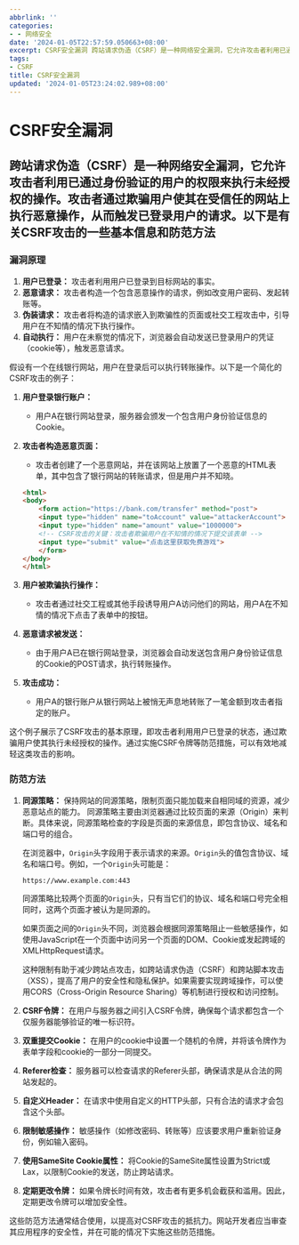 ```yaml
---
abbrlink: ''
categories:
- - 网络安全
date: '2024-01-05T22:57:59.050663+08:00'
excerpt: CSRF安全漏洞 跨站请求伪造（CSRF）是一种网络安全漏洞，它允许攻击者利用已通过身份验证的用户的权限来执行未经授权的操作。攻击者通过欺骗用户使其在受信任的网站上执行恶意操作，从而触发已登录用户的请...
tags:
- CSRF
title: CSRF安全漏洞
updated: '2024-01-05T23:24:02.989+08:00'
---
```

# CSRF安全漏洞

## 跨站请求伪造（CSRF）是一种网络安全漏洞，它允许攻击者利用已通过身份验证的用户的权限来执行未经授权的操作。攻击者通过欺骗用户使其在受信任的网站上执行恶意操作，从而触发已登录用户的请求。以下是有关CSRF攻击的一些基本信息和防范方法

### 漏洞原理

1. **用户已登录：** 攻击者利用用户已登录到目标网站的事实。
2. **恶意请求：** 攻击者构造一个包含恶意操作的请求，例如改变用户密码、发起转账等。
3. **伪装请求：** 攻击者将构造的请求嵌入到欺骗性的页面或社交工程攻击中，引导用户在不知情的情况下执行操作。
4. **自动执行：** 用户在未察觉的情况下，浏览器会自动发送已登录用户的凭证（cookie等），触发恶意请求。

假设有一个在线银行网站，用户在登录后可以执行转账操作。以下是一个简化的CSRF攻击的例子：

1. **用户登录银行账户：**
    - 用户A在银行网站登录，服务器会颁发一个包含用户身份验证信息的Cookie。

2. **攻击者构造恶意页面：**
    - 攻击者创建了一个恶意网站，并在该网站上放置了一个恶意的HTML表单，其中包含了银行网站的转账请求，但是用户并不知晓。

    ```html
    <html>
    <body>
        <form action="https://bank.com/transfer" method="post">
        <input type="hidden" name="toAccount" value="attackerAccount">
        <input type="hidden" name="amount" value="1000000">
        <!-- CSRF攻击的关键：攻击者欺骗用户在不知情的情况下提交该表单 -->
        <input type="submit" value="点击这里获取免费游戏">
        </form>
    </body>
    </html>
    ```

3. **用户被欺骗执行操作：**
    - 攻击者通过社交工程或其他手段诱导用户A访问他们的网站，用户A在不知情的情况下点击了表单中的按钮。

4. **恶意请求被发送：**
    - 由于用户A已在银行网站登录，浏览器会自动发送包含用户身份验证信息的Cookie的POST请求，执行转账操作。

5. **攻击成功：**
    - 用户A的银行账户从银行网站上被悄无声息地转账了一笔金额到攻击者指定的账户。

这个例子展示了CSRF攻击的基本原理，即攻击者利用用户已登录的状态，通过欺骗用户使其执行未经授权的操作。通过实施CSRF令牌等防范措施，可以有效地减轻这类攻击的影响。

### 防范方法

1. **同源策略：** 保持网站的同源策略，限制页面只能加载来自相同域的资源，减少恶意站点的能力。
    同源策略主要由浏览器通过比较页面的来源（Origin）来判断。具体来说，同源策略检查的字段是页面的来源信息，即包含协议、域名和端口号的组合。

    在浏览器中，`Origin`头字段用于表示请求的来源。`Origin`头的值包含协议、域名和端口号。例如，一个`Origin`头可能是：

    ```code
    https://www.example.com:443
    ```

    同源策略比较两个页面的`Origin`头，只有当它们的协议、域名和端口号完全相同时，这两个页面才被认为是同源的。

    如果页面之间的`Origin`头不同，浏览器会根据同源策略阻止一些敏感操作，如使用JavaScript在一个页面中访问另一个页面的DOM、Cookie或发起跨域的XMLHttpRequest请求。

    这种限制有助于减少跨站点攻击，如跨站请求伪造（CSRF）和跨站脚本攻击（XSS），提高了用户的安全性和隐私保护。如果需要实现跨域操作，可以使用CORS（Cross-Origin Resource Sharing）等机制进行授权和访问控制。
2. **CSRF令牌：** 在用户与服务器之间引入CSRF令牌，确保每个请求都包含一个仅服务器能够验证的唯一标识符。
3. **双重提交Cookie：** 在用户的cookie中设置一个随机的令牌，并将该令牌作为表单字段和cookie的一部分一同提交。
4. **Referer检查：** 服务器可以检查请求的Referer头部，确保请求是从合法的网站发起的。
5. **自定义Header：** 在请求中使用自定义的HTTP头部，只有合法的请求才会包含这个头部。
6. **限制敏感操作：** 敏感操作（如修改密码、转账等）应该要求用户重新验证身份，例如输入密码。
7. **使用SameSite Cookie属性：** 将Cookie的SameSite属性设置为Strict或Lax，以限制Cookie的发送，防止跨站请求。
8. **定期更改令牌：** 如果令牌长时间有效，攻击者有更多机会截获和滥用。因此，定期更改令牌可以增加安全性。

这些防范方法通常结合使用，以提高对CSRF攻击的抵抗力。网站开发者应当审查其应用程序的安全性，并在可能的情况下实施这些防范措施。
